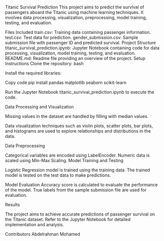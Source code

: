 Titanic Survival Prediction
This project aims to predict the survival of passengers aboard the Titanic using machine learning techniques. It involves data processing, visualization, preprocessing, model training, testing, and evaluation.

Files Included
train.csv: Training data containing passenger information.
test.csv: Test data for prediction.
gender_submission.csv: Sample submission file with passenger ID and predicted survival.
Project Structure
titanic_survival_prediction.ipynb: Jupyter Notebook containing code for data processing, visualization, model training, testing, and evaluation.
README.md: Readme file providing an overview of the project.
Setup Instructions
Clone the repository:
bash

Install the required libraries:

Copy code
pip install pandas matplotlib seaborn scikit-learn

Run the Jupyter Notebook titanic_survival_prediction.ipynb to execute the code.

Data Processing and Visualization

Missing values in the dataset are handled by filling with median values.

Data visualization techniques such as violin plots, scatter plots, bar plots, and histograms are used to explore relationships and distributions in the data.

Data Preprocessing

Categorical variables are encoded using LabelEncoder.
Numeric data is scaled using Min-Max Scaling.
Model Training and Testing

Logistic Regression model is trained using the training data.
The trained model is tested on the test data to make predictions.

Model Evaluation
Accuracy score is calculated to evaluate the performance of the model.
True labels from the sample submission file are used for evaluation.

Results

The project aims to achieve accurate predictions of passenger survival on the Titanic dataset. Refer to the Jupyter Notebook for detailed implementation and analysis.

Contributors
Abdelrahman Mohamed
